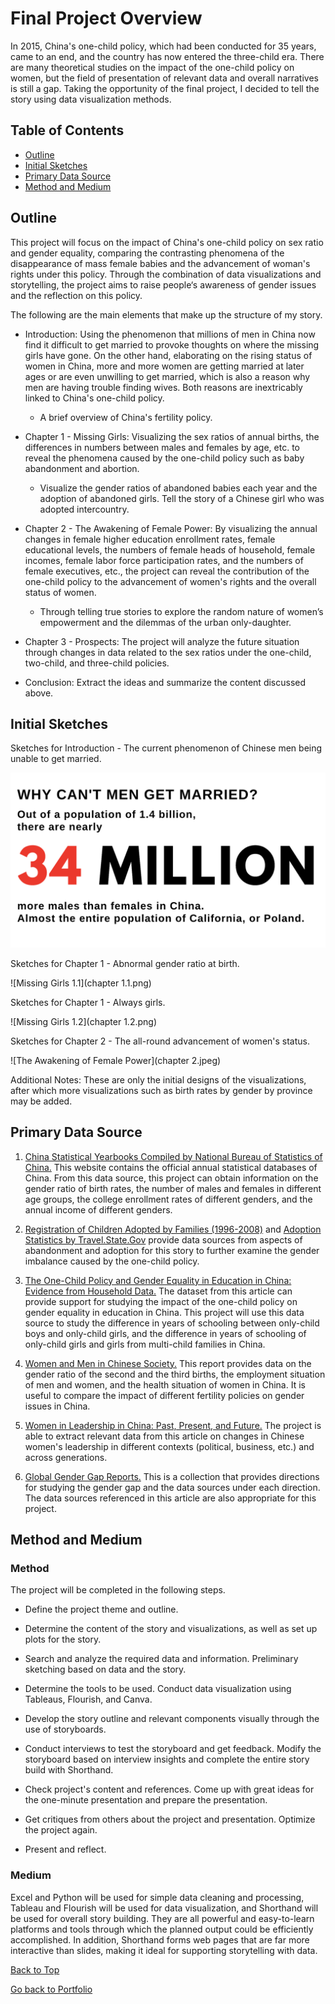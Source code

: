 # Final Project Overview 

In 2015, China's one-child policy, which had been conducted for 35 years, came to an end, and the country has now entered the three-child era. There are many theoretical studies on the impact of the one-child policy on women, but the field of presentation of relevant data and overall narratives is still a gap. Taking the opportunity of the final project, I decided to tell the story using data visualization methods.


## Table of Contents 

- [Outline](#outline)
- [Initial Sketches](#initial-sketches)
- [Primary Data Source](#primary-data-source)
- [Method and Medium](#method-and-medium)


## Outline

This project will focus on the impact of China's one-child policy on sex ratio and gender equality, comparing the contrasting phenomena of the disappearance of mass female babies and the advancement of woman's rights under this policy. Through the combination of data visualizations and storytelling, the project aims to raise people‘s awareness of gender issues and the reflection on this policy.

The following are the main elements that make up the structure of my story.

- Introduction: Using the phenomenon that millions of men in China now find it difficult to get married to provoke thoughts on where the missing girls have gone. On the other hand, elaborating on the rising status of women in China, more and more women are getting married at later ages or are even unwilling to get married, which is also a reason why men are having trouble finding wives. Both reasons are inextricably linked to China's one-child policy.

  - A brief overview of China's fertility policy.

- Chapter 1 - Missing Girls: Visualizing the sex ratios of annual births, the differences in numbers between males and females by age, etc. to reveal the phenomena caused by the one-child policy such as baby abandonment and abortion.

  - Visualize the gender ratios of abandoned babies each year and the adoption of abandoned girls. Tell the story of a Chinese girl who was adopted intercountry.

- Chapter 2 - The Awakening of Female Power: By visualizing the annual changes in female higher education enrollment rates, female educational levels, the numbers of female heads of household, female incomes, female labor force participation rates, and the numbers of female executives, etc., the project can reveal the contribution of the one-child policy to the advancement of women's rights and the overall status of women.

  - Through telling true stories to explore the random nature of women’s empowerment and the dilemmas of the urban only-daughter.

- Chapter 3 - Prospects: The project will analyze the future situation through changes in data related to the sex ratios under the one-child, two-child, and three-child policies.

- Conclusion: Extract the ideas and summarize the content discussed above.


## Initial Sketches

Sketches for Introduction - The current phenomenon of Chinese men being unable to get married.

![Introduction](introduction.png)

Sketches for Chapter 1 - Abnormal gender ratio at birth.

![Missing Girls 1.1](chapter 1.1.png)

Sketches for Chapter 1 - Always girls.

![Missing Girls 1.2](chapter 1.2.png)

Sketches for Chapter 2 - The all-round advancement of women's status.

![The Awakening of Female Power](chapter 2.jpeg)

Additional Notes:
These are only the initial designs of the visualizations, after which more visualizations such as birth rates by gender by province may be added.


## Primary Data Source

1. [China Statistical Yearbooks Compiled by National Bureau of Statistics of China.](http://www.stats.gov.cn/english/Statisticaldata/AnnualData/)
This website contains the official annual statistical databases of China. From this data source, this project can obtain information on the gender ratio of birth rates, the number of males and females in different age groups, the college enrollment rates of different genders, and the annual income of different genders.

2. [Registration of Children Adopted by Families (1996-2008)](http://www.stats.gov.cn/ztjc/ztsj/hstjnj/sh2008/201208/t20120827_73543.html) and 
[Adoption Statistics by Travel.State.Gov](https://travel.state.gov/content/travel/en/Intercountry-Adoption/adopt_ref/adoption-statistics-esri.html?wcmmode=disabled) provide data sources from aspects of abandonment and adoption for this story to further examine the gender imbalance caused by the one-child policy.


3. [The One-Child Policy and Gender Equality in Education in China: Evidence from Household Data.](https://link.springer.com/article/10.1007/s10834-011-9277-9)
The dataset from this article can provide support for studying the impact of the one-child policy on gender equality in education in China. This project will use this data source to study the difference in years of schooling between only-child boys and only-child girls, and the difference in years of schooling of only-child girls and girls from multi-child families in China.

4. [Women and Men in Chinese Society.](https://cnlgbtdata.com/files/uploads/2020/01/%E4%B8%AD%E5%9B%BD%E7%A4%BE%E4%BC%9A%E4%B8%AD%E7%9A%84%E5%A5%B3%E4%BA%BA%E5%92%8C%E7%94%B7%E4%BA%BA2019CN-final.pdf)
This report provides data on the gender ratio of the second and the third births, the employment situation of men and women, and the health situation of women in China. It is useful to compare the impact of different fertility policies on gender issues in China.

5. [Women in Leadership in China: Past, Present, and Future.](https://www.researchgate.net/publication/320037161_Women_in_Leadership_in_China_Past_Present_and_Future)
The project is able to extract relevant data from this article on changes in Chinese women's leadership in different contexts (political, business, etc.) and across generations.

6. [Global Gender Gap Reports.](https://www.weforum.org/reports/global-gender-gap-report-2022/) This is a collection that provides directions for studying the gender gap and the data sources under each direction. The data sources referenced in this article are also appropriate for this project.


## Method and Medium

### Method

The project will be completed in the following steps.

- Define the project theme and outline.

- Determine the content of the story and visualizations, as well as set up plots for the story.

- Search and analyze the required data and information. Preliminary sketching based on data and the story.

- Determine the tools to be used. Conduct data visualization using Tableaus, Flourish, and Canva.

- Develop the story outline and relevant components visually through the use of storyboards.

- Conduct interviews to test the storyboard and get feedback. Modify the storyboard based on interview insights and complete the entire story build with Shorthand.

- Check project's content and references. Come up with great ideas for the one-minute presentation and prepare the presentation.

- Get critiques from others about the project and presentation. Optimize the project again.

- Present and reflect.

### Medium
Excel and Python will be used for simple data cleaning and processing, Tableau and Flourish will be used for data visualization, and Shorthand will be used for overall story building. They are all powerful and easy-to-learn platforms and tools through which the planned output could be efficiently accomplished. In addition, Shorthand forms web pages that are far more interactive than slides, making it ideal for supporting storytelling with data.


[Back to Top](#table-of-contents)

[Go back to Portfolio](/README.md)
